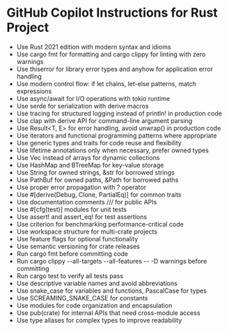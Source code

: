 # GitHub Copilot Instructions for Rust Project

- Use Rust 2021 edition with modern syntax and idioms
- Use cargo fmt for formatting and cargo clippy for linting with zero warnings
- Use thiserror for library error types and anyhow for application error handling
- Use modern control flow: if let chains, let-else patterns, match expressions
- Use async/await for I/O operations with tokio runtime
- Use serde for serialization with derive macros
- Use tracing for structured logging instead of println! in production code
- Use clap with derive API for command-line argument parsing
- Use Result<T, E> for error handling, avoid unwrap() in production code
- Use iterators and functional programming patterns where appropriate
- Use generic types and traits for code reuse and flexibility
- Use lifetime annotations only when necessary, prefer owned types
- Use Vec<T> instead of arrays for dynamic collections
- Use HashMap and BTreeMap for key-value storage
- Use String for owned strings, &str for borrowed strings
- Use PathBuf for owned paths, &Path for borrowed paths
- Use proper error propagation with ? operator
- Use #[derive(Debug, Clone, PartialEq)] for common traits
- Use documentation comments /// for public APIs
- Use #[cfg(test)] modules for unit tests
- Use assert! and assert_eq! for test assertions
- Use criterion for benchmarking performance-critical code
- Use workspace structure for multi-crate projects
- Use feature flags for optional functionality
- Use semantic versioning for crate releases
- Run cargo fmt before committing code
- Run cargo clippy --all-targets --all-features -- -D warnings before committing
- Run cargo test to verify all tests pass
- Use descriptive variable names and avoid abbreviations
- Use snake_case for variables and functions, PascalCase for types
- Use SCREAMING_SNAKE_CASE for constants
- Use modules for code organization and encapsulation
- Use pub(crate) for internal APIs that need cross-module access
- Use type aliases for complex types to improve readability
